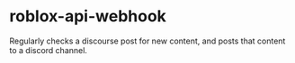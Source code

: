 # roblox-api-webhook
Regularly checks a discourse post for new content, and posts that content to a discord channel.
